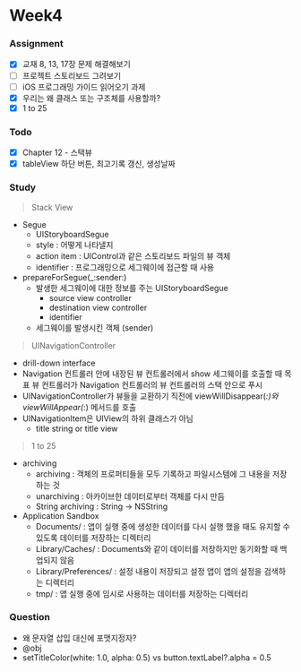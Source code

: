 # Week4

### Assignment
- [x] 교재 8, 13, 17장 문제 해결해보기
- [ ] 프로젝트 스토리보드 그려보기
- [ ] iOS 프로그래밍 가이드 읽어오기 과제
- [x] 우리는 왜 클래스 또는 구조체를 사용할까?
- [x] 1 to 25

### Todo
- [x] Chapter 12 - 스택뷰
- [x] tableView 하단 버튼, 최고기록 갱신, 생성날짜

### Study
> Stack View
- Segue
  - UIStoryboardSegue
  - style : 어떻게 나타낼지
  - action item : UIControl과 같은 스토리보드 파일의 뷰 객체
  - identifier : 프로그래밍으로 세그웨이에 접근할 때 사용
- prepareForSegue(_:sender:)
  - 발생한 세그웨이에 대한 정보를 주는 UIStoryboardSegue
    - source view controller
    - destination view controller
    - identifier
  - 세그웨이를 발생시킨 객체 (sender)

> UINavigationController
- drill-down interface
- Navigation 컨트롤러 안에 내장된 뷰 컨트롤러에서 show 세그웨이를 호출할 때 목표 뷰 컨트롤러가 Navigation 컨트롤러의 뷰 컨트롤러의 스택 안으로 푸시
- UINavigationController가 뷰들을 교환하기 직전에 viewWillDisappear(_:)와 viewWillAppear(_:) 메서드를 호출
- UINavigationItem은 UIView의 하위 클래스가 아님
  - title string or title view

> 1 to 25
- archiving
  - archiving : 객체의 프로퍼티들을 모두 기록하고 파일시스템에 그 내용을 저장하는 것
  - unarchiving : 아카이브한 데이터로부터 객체를 다시 만듬
  - String archiving : String -> NSString
- Application Sandbox
  - Documents/ : 앱이 실행 중에 생성한 데이터를 다시 실행 했을 때도 유지할 수 있도록 데이터를 저장하는 디렉터리
  - Library/Caches/ : Documents와 같이 데이터를 저장하지만 동기화할 때 백업되지 않음
  - Library/Preferences/ : 설정 내용이 저장되고 설정 앱이 앱의 설정을 검색하는 디렉터리
  - tmp/ : 앱 실행 중에 임시로 사용하는 데이터를 저장하는 디렉터리

### Question
- 왜 문자열 삽입 대신에 포맷지정자?
- @obj
- setTitleColor(white: 1.0, alpha: 0.5) vs button.textLabel?.alpha = 0.5
